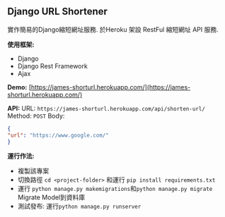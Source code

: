 ## Django URL Shortener
實作簡易的Django縮短網址服務.
於Heroku 架設 RestFul 縮短網址 API 服務.

**使用框架:**

 - Django
 - Django Rest Framework
 - Ajax

**Demo:** [https://james-shorturl.herokuapp.com/](https://james-shorturl.herokuapp.com/)

**API:**
URL: `https://james-shorturl.herokuapp.com/api/shorten-url/`
Method: `POST`
Body:

```json callback
{
"url": "https://www.google.com/"
}
```

**運行作法:**

 - 複製該專案
 - 切換路徑 `cd <project-folder>` 和運行 `pip install requirements.txt` 
 - 運行 `python manage.py makemigrations`和`python manage.py migrate` Migrate Model到資料庫
 - 測試發布: 運行`python manage.py runserver` 
